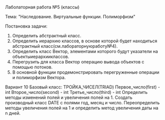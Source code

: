 Лаболаторная работа №5 (классы)

Тема: "Наследование. Виртуальные функции. Полиморфизм"

Постановка задачи:
1.	Определить абстрактный класс.
2.	Определить иерархию классов, в основе которой будет находиться абстрактный класс(см.лабораторнуюработу№4).
3.	Определить класс Вектор, элементами которого будут указатели на объектыиерархииклассов.
4.	Перегрузить для класса Вектор операцию вывода объектов с помощью потоков.
5.	В основной функции продемонстрировать перегруженные операции и полиморфизм Вектора.

Вариант 10
Базовый класс:
ТРОЙКА_ЧИСЕЛ(TRIAD)
Первое_число(first) - int
Второе_число(second) - int
Третье_число(third) - int
Определить методы изменений полей и увеличения полей на 1. 
Создать производный класс DATE с полями год, месяц и число.
Переопределить методы увеличения полей на 1 и определить метод увеличения даты на n дней.

